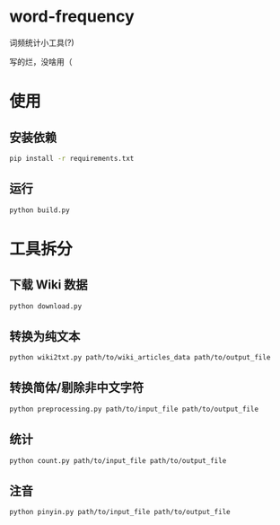 # word-frequency

词频统计小工具(?)

写的烂，没啥用（

# 使用

## 安装依赖

```bash
pip install -r requirements.txt
```

## 运行

```bash
python build.py
```

# 工具拆分

## 下载 Wiki 数据

```bash
python download.py
```

## 转换为纯文本

```bash
python wiki2txt.py path/to/wiki_articles_data path/to/output_file
```

## 转换简体/剔除非中文字符

```bash
python preprocessing.py path/to/input_file path/to/output_file
```

## 统计

```bash
python count.py path/to/input_file path/to/output_file
```

## 注音

```bash
python pinyin.py path/to/input_file path/to/output_file
```
